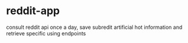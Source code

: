 # reddit-app

consult reddit api once a day, save subredit artificial hot information and retrieve specific using endpoints

